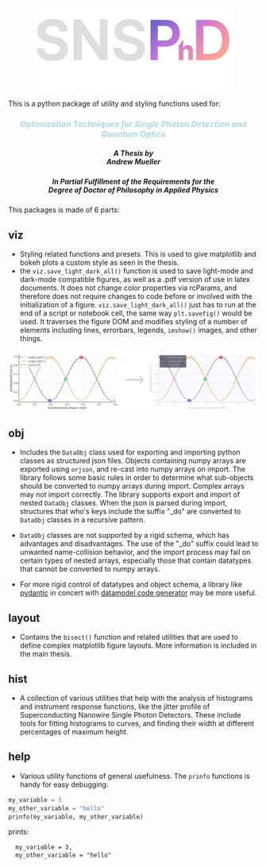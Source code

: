 <!-- ![SNSPHD](./snsphd.svg) -->
<!-- ! SEE THE COMMENTED OUT INSTRUCTIONS IN THE pyproject.toml FOR UPDATE INSTRUCTIONS -->

<p align="center">
  <img src="https://github.com/sansseriff/snsphd/raw/master/snsphd.svg" alt="SNSPHD" width="400"/>
</p>

This is a python package of utility and styling functions used for:

<h3 style="text-align: center; color: lightblue;"><em>Optimization Techniques for Single Photon Detection and Quantum Optics</em></h3>

<h5 style="text-align: center; white-space: pre-line;">A Thesis by 
Andrew Mueller</h5>

<h5 style="text-align: center; white-space: pre-line;">In Partial Fulfillment of the Requirements for the 
Degree of Doctor of Philosophy in Applied Physics</h5>

This packages is made of 6 parts:

## viz

- Styling related functions and presets. This is used to give matplotlib and bokeh plots a custom style as seen in the thesis.
- the `viz.save_light_dark_all()` function is used to save light-mode and dark-mode compatible figures, as well as a .pdf version of use in latex documents. It does not change color properties via rcParams, and therefore does not require changes to code before or involved with the initialization of a figure. `viz.save_light_dark_all()` just has to run at the end of a script or notebook cell, the same way `plt.savefig()` would be used. It traverses the figure DOM and modifies styling of a number of elements including lines, errorbars, legends, `imshow()` images, and other things.
<p align="center">
  <img src="https://raw.githubusercontent.com/sansseriff/snsphd/949a6def8f99f3e120686f11b8019ca0b0ebbf18/light_dark.svg" alt="light_dark" width="700"/>
</p>

## obj

- Includes the `DataObj` class used for exporting and importing python classes as structured json files. Objects containing numpy arrays are exported using `orjson`, and re-cast into numpy arrays on import. The library follows some basic rules in order to determine what sub-objects should be converted to numpy arrays during import. Complex arrays may not import correctly. The library supports export and import of nested `DataObj` classes. When the json is parsed during import, structures that who's keys include the suffix "\_do" are converted to `DataObj` classes in a recursive pattern.

- `DataObj` classes are not supported by a rigid schema, which has advantages and disadvantages. The use of the "\_do" suffix could lead to unwanted name-collision behavior, and the import process may fail on certain types of nested arrays, especially those that contain datatypes that cannot be converted to numpy arrays.

- For more rigid control of datatypes and object schema, a library like [pydantic](https://docs.pydantic.dev/latest/) in concert with [datamodel code generator](https://github.com/koxudaxi/datamodel-code-generator) may be more useful.

## layout

- Contains the `bisect()` function and related utilities that are used to define complex matplotlib figure layouts. More information is included in the main thesis.

## hist

- A collection of various utilities that help with the analysis of histograms and instrument response functions, like the jitter profile of Superconducting Nanowire Single Photon Detectors. These include tools for fitting histograms to curves, and finding their width at different percentages of maximum height.

## help

- Various utility functions of general usefulness. The `prinfo` functions is handy for easy debugging:

```python
my_variable = 3
my_other_variable = "hello"
prinfo(my_variable, my_other_variable)
```

prints:

      my_variable = 3,
      my_other_variable = "hello"
